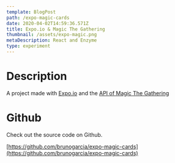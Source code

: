 ```yaml
---
template: BlogPost
path: /expo-magic-cards
date: 2020-04-02T14:59:36.571Z
title: Expo.io & Magic The Gathering
thumbnail: /assets/expo-magic.png
metaDescription: React and Enzyme
type: experiment
---
```

# Description

A project made with [Expo.io](https://expo.io/) and the [API of Magic The Gathering](https://docs.magicthegathering.io/)

# Github

Check out the source code on Github.

[https://github.com/brunogarcia/expo-magic-cards](https://github.com/brunogarcia/expo-magic-cards)
